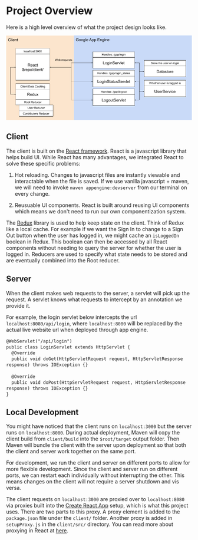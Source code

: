 # Project Overview

Here is a high level overview of what the project design looks like.

![](images/project-overview.png)

## Client

The client is built on the [React framework](https://reactjs.org/). React is a javascript library that helps build UI. While React has many advantages, we integrated React to solve these specific problems:

1. Hot reloading. Changes to javascript files are instantly viewable and interactable when the file is saved. If we use vanilla javascript + maven, we will need to invoke `maven appengine:devserver` from our terminal on every change.

2. Reusuable UI components. React is built around reusing UI components which means we don't need to run our own componentization system.

The [Redux](https://redux.js.org/) library is used to help keep state on the client. Think of Redux like a local cache. For example if we want the Sign In to change to a Sign Out button when the user has logged in, we might cache an `isLoggedIn` boolean in Redux. This boolean can then be accessed by all React components without needing to query the server for whether the user is logged in. Reducers are used to specify what state needs to be stored and are eventually combined into the Root reducer.

## Server

When the client makes web requests to the server, a servlet will pick up the request. A servlet knows what requests to intercept by an annotation we provide it.

For example, the login servlet below intercepts the url `localhost:8080/api/login`, where `localhost:8080` will be replaced by the actual live website url when deployed through app engine.

```
@WebServlet("/api/login")
public class LoginServlet extends HttpServlet {
  @Override
  public void doGet(HttpServletRequest request, HttpServletResponse response) throws IOException {}

  @Override
  public void doPost(HttpServletRequest request, HttpServletResponse response) throws IOException {}
}
```

## Local Development

You might have noticed that the client runs on `localhost:3000` but the server runs on `localhost:8080`. During actual deployment, Maven will copy the client build from `client/build` into the `$root/target` output folder. Then Maven will bundle the client with the server upon deployment so that both the client and server work together on the same port.

For development, we run the client and server on different ports to allow for more flexible development. Since the client and server run on different ports, we can restart each individually without interrupting the other. This means changes on the client will not require a server shutdown and vis versa.

The client requests on `localhost:3000` are proxied over to `localhost:8080` via proxies built into the [Create React App](https://github.com/facebook/create-react-app) setup, which is what this project uses. There are two parts to this proxy. A proxy element is added to the `package.json` file under the `client/` folder. Another proxy is added in `setupProxy.js` in the `client/src/` directory. You can read more about proxying in React at [here](https://bit.ly/2JfbgHX).
